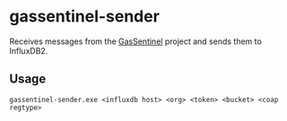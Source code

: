 # gassentinel-sender

Receives messages from the [GasSentinel](https://github.com/J0JIng/GasSentinel) project and sends them to InfluxDB2.

## Usage
```
gassentinel-sender.exe <influxdb host> <org> <token> <bucket> <coap regtype>
```
